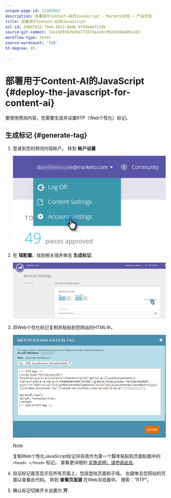 ```yaml
---
unique-page-id: 11385053
description: 部署用于Content-AI的JavaScript - Marketo文档 — 产品文档
title: 部署用于Content-AI的JavaScript
exl-id: d48bfd1b-73e8-4013-88d6-8750e4ef532b
source-git-commit: 72e1d29347bd5b77107da1e9c30169cb6490c432
workflow-type: tm+mt
source-wordcount: '139'
ht-degree: 0%

---
```


# 部署用于Content-AI的JavaScript {#deploy-the-javascript-for-content-ai}

要使用预测内容，您需要生成并设置RTP（Web个性化）标记。

## 生成标记 {#generate-tag}

1. 登录到您的预测内容帐户。 转到 **帐户设置**.

   ![](assets/settings-dropdown-account-hands.png)

1. 在 **域配置**，找到相关域并单击 **生成标记**.

   ![](assets/generate-tag.png)

1. 将Web个性化标记复制并粘贴到您网站的HTML中。

   ![](assets/web-personalization-tag.png)

   >[!NOTE]
   >
   >复制Web个性化JavaScript标记并将其作为第一个脚本粘贴到页面标题中的 `<head> </head>` 标记。 查看更详细的 [实施说明，请参阅此处](/help/marketo/product-docs/web-personalization/rtp-tag-implementation/deploy-the-rtp-javascript.md).

1. 验证标记是否显示在所有页面上，包括登陆页面和子域。 右键单击您网站的页面以查看此代码。 转到 **查看页面源** 在Web浏览器中。 搜索：“RTP”。

1. 确认标记切换开关设置为 **开**.
